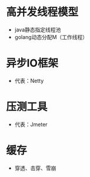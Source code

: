 # 高并发线程模型
* java静态指定线程池
* golang动态分配M（工作线程）


# 异步IO框架
* 代表：Netty

# 压测工具
* 代表：Jmeter

# 缓存
* 穿透、击穿、雪崩
